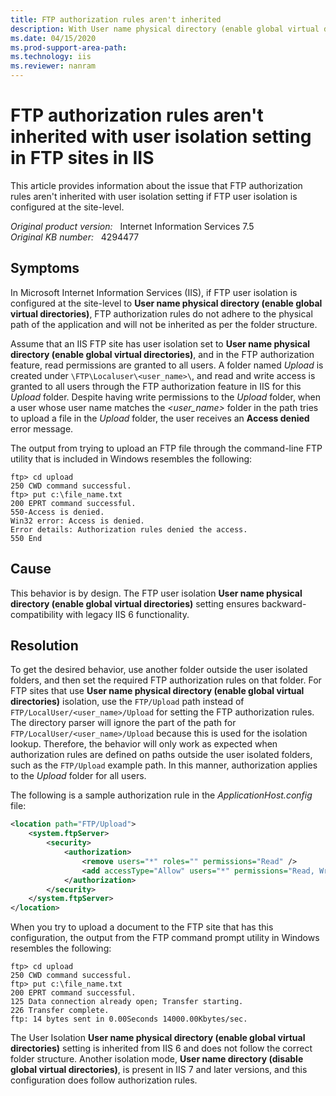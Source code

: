```yaml
---
title: FTP authorization rules aren't inherited
description: With User name physical directory (enable global virtual directories), FTP authorization rules aren't inherited in IIS.
ms.date: 04/15/2020
ms.prod-support-area-path: 
ms.technology: iis
ms.reviewer: nanram
---
```

# FTP authorization rules aren't inherited with user isolation setting in FTP sites in IIS

This article provides information about the issue that FTP authorization rules aren't inherited with user isolation setting if FTP user isolation is configured at the site-level.

_Original product version:_ &nbsp; Internet Information Services 7.5  
_Original KB number:_ &nbsp; 4294477

## Symptoms

In Microsoft Internet Information Services (IIS), if FTP user isolation is configured at the site-level to **User name physical directory (enable global virtual directories)**, FTP authorization rules do not adhere to the physical path of the application and will not be inherited as per the folder structure.

Assume that an IIS FTP site has user isolation set to **User name physical directory (enable global virtual directories)**, and in the FTP authorization feature, read permissions are granted to all users. A folder named *Upload* is created under `\FTP\Localuser\<user_name>\`, and read and write access is granted to all users through the FTP authorization feature in IIS for this *Upload* folder. Despite having write permissions to the *Upload* folder, when a user whose user name matches the *<user_name>* folder in the path tries to upload a file in the *Upload* folder, the user receives an **Access denied** error message.

The output from trying to upload an FTP file through the command-line FTP utility that is included in Windows resembles the following:

```console
ftp> cd upload  
250 CWD command successful.  
ftp> put c:\file_name.txt  
200 EPRT command successful.  
550-Access is denied.  
Win32 error: Access is denied.  
Error details: Authorization rules denied the access.  
550 End
```

## Cause

This behavior is by design. The FTP user isolation **User name physical directory (enable global virtual directories)** setting ensures backward-compatibility with legacy IIS 6 functionality.

## Resolution

To get the desired behavior, use another folder outside the user isolated folders, and then set the required FTP authorization rules on that folder. For FTP sites that use **User name physical directory (enable global virtual directories)** isolation, use the `FTP/Upload` path instead of `FTP/LocalUser/<user_name>/Upload` for setting the FTP authorization rules. The directory parser will ignore the part of the path for `FTP/LocalUser/<user_name>/Upload` because this is used for the isolation lookup. Therefore, the behavior will only work as expected when authorization rules are defined on paths outside the user isolated folders, such as the `FTP/Upload` example path. In this manner, authorization applies to the *Upload* folder for all users.

The following is a sample authorization rule in the *ApplicationHost.config* file:

```xml
<location path="FTP/Upload">
    <system.ftpServer>
        <security>
            <authorization>
                <remove users="*" roles="" permissions="Read" />
                <add accessType="Allow" users="*" permissions="Read, Write" />
            </authorization>
        </security>
    </system.ftpServer>
</location>
```

When you try to upload a document to the FTP site that has this configuration, the output from the FTP command prompt utility in Windows resembles the following:

```console
ftp> cd upload  
250 CWD command successful.  
ftp> put c:\file_name.txt  
200 EPRT command successful.  
125 Data connection already open; Transfer starting.  
226 Transfer complete.  
ftp: 14 bytes sent in 0.00Seconds 14000.00Kbytes/sec.
```

The User Isolation **User name physical directory (enable global virtual directories)** setting is inherited from IIS 6 and does not follow the correct folder structure. Another isolation mode, **User name directory (disable global virtual directories)**, is present in IIS 7 and later versions, and this configuration does follow authorization rules.
